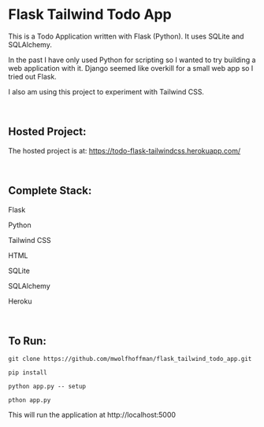 # Flask Tailwind Todo App

This is a Todo Application written with Flask (Python). It uses SQLite and SQLAlchemy.

In the past I have only used Python for scripting so I wanted to try building a web application with it. Django seemed like overkill for a small web app so I tried out Flask.

I also am using this project to experiment with Tailwind CSS. 


<br/>

## Hosted Project:

The hosted project is at: https://todo-flask-tailwindcss.herokuapp.com/

<br/>

## Complete Stack:

Flask 

Python

Tailwind CSS

HTML

SQLite

SQLAlchemy

Heroku

<br/>

## To Run:  

```
git clone https://github.com/mwolfhoffman/flask_tailwind_todo_app.git

pip install

python app.py -- setup

pthon app.py
```

This will run the application at http://localhost:5000